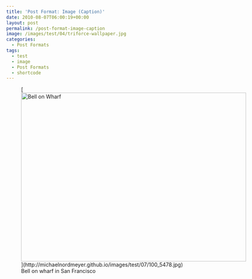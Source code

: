 ```yaml
---
title: 'Post Format: Image (Caption)'
date: 2010-08-07T06:00:19+00:00
layout: post
permalink: /post-format-image-caption
image: /images/test/04/triforce-wallpaper.jpg
categories:
  - Post Formats
tags:
  - test
  - image
  - Post Formats
  - shortcode
---
```

<figure style="width: 604px" class="caption alignnone">[<img class="size-large" src="http://michaelnordmeyer.github.io/images/test/07/100_5478.jpg?w=604" alt="Bell on Wharf" width="604" height="453" srcset="http://michaelnordmeyer.github.io/images/test/07/100_5478.jpg 1600w, http://michaelnordmeyer.github.io/images/test/07/100_5478-300x225.jpg 300w, http://michaelnordmeyer.github.io/images/test/07/100_5478-768x576.jpg 768w, http://michaelnordmeyer.github.io/images/test/07/100_5478-1024x768.jpg 1024w" sizes="(max-width: 604px) 100vw, 604px">](http://michaelnordmeyer.github.io/images/test/07/100_5478.jpg)<figcaption class="caption-text">Bell on wharf in San Francisco</figcaption></figure>